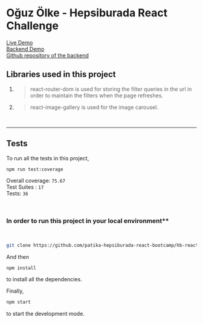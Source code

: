 # Oğuz Ölke - Hepsiburada React Challenge

<a href="https://eloquent-hypatia-4f41ba.netlify.app/?page=1&color=&brand=&sort=&search=" target="_blank">Live Demo</a>
<br>
<a href="https://quiet-thicket-51521.herokuapp.com/products" target="_blank">Backend Demo</a>
<br/>
<a href="https://github.com/patika-hepsiburada-react-bootcamp/hb-challenge-backend-olkeoguz" target="_blank">Github repository of the backend</a>

## Libraries used in this project
1. > react-router-dom is used for storing the filter queries in the url in order to maintain the filters when the page refreshes.
2. > react-image-gallery is used for the image carousel.

<br/>
<hr/> 

## Tests 
To run all the tests in this project,
```bash
npm run test:coverage
```

 Overall coverage: `75.67`
 <br/>
 Test Suites :  `17`
 <br/>
 Tests: `36`

 <br/>

### In order to run this project in your local environment** 
 <br/>

```bash
git clone https://github.com/patika-hepsiburada-react-bootcamp/hb-react-challenge-olkeoguz.git
```
And then
```bash
npm install
```
to install all the dependencies.

Finally,
```bash
npm start
```
to start the development mode.





